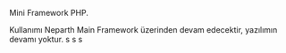 Mini Framework PHP.

Kullanımı Neparth Main Framework üzerinden devam edecektir, yazılımın devamı yoktur.
s
s
s
